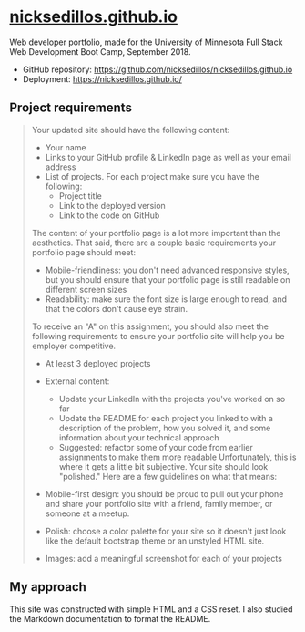 # [nicksedillos.github.io](https://nicksedillos.github.io/)

Web developer portfolio, made for the University of Minnesota Full Stack Web Development Boot Camp, September 2018.

* GitHub repository: https://github.com/nicksedillos/nicksedillos.github.io
* Deployment: https://nicksedillos.github.io/

## Project requirements

> Your updated site should have the following content:
>
> * Your name
> * Links to your GitHub profile & LinkedIn page as well as your email address
> * List of projects. For each project make sure you have the following:
>	* Project title
>	* Link to the deployed version
>	* Link to the code on GitHub
>
> The content of your portfolio page is a lot more important than the aesthetics. That said, there are a couple basic requirements your portfolio page should meet:
>
> * Mobile-friendliness: you don't need advanced responsive styles, but you should ensure that your portfolio page is still readable on different screen sizes
> * Readability: make sure the font size is large enough to read, and that the colors don't cause eye strain.
>
> To receive an "A" on this assignment, you should also meet the following requirements to ensure your portfolio site will help you be employer competitive.
>
> * At least 3 deployed projects
> * External content:
>	* Update your LinkedIn with the projects you've worked on so far
>	* Update the README for each project you linked to with a description of the problem, how you solved it, and some information about your technical approach
>	* Suggested: refactor some of your code from earlier assignments to make them more readable
> Unfortunately, this is where it gets a little bit subjective. Your site should look "polished." Here are a few guidelines on what that means:
>
> * Mobile-first design: you should be proud to pull out your phone and share your portfolio site with a friend, family member, or someone at a meetup.
> * Polish: choose a color palette for your site so it doesn't just look like the default bootstrap theme or an unstyled HTML site.
> * Images: add a meaningful screenshot for each of your projects

## My approach

This site was constructed with simple HTML and a CSS reset. I also studied the Markdown documentation to format the README.